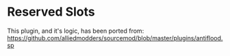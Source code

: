 ﻿# Reserved Slots

This plugin, and it's logic, has been ported from: https://github.com/alliedmodders/sourcemod/blob/master/plugins/antiflood.sp